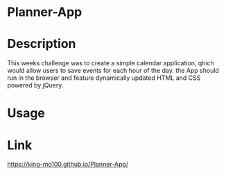 # Planner-App

# Description

This weeks challenge was to create a simple calendar application, qhich would allow users to save events for each hour of the day.  the App should run in the browser and feature dynamically updated HTML and CSS powered by jQuery.

# Usage


# Link
https://king-mo100.github.io/Planner-App/